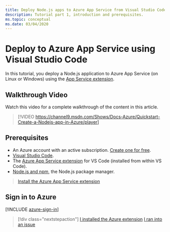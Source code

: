 ```yaml
---
title: Deploy Node.js apps to Azure App Service from Visual Studio Code
description: Tutorial part 1, introduction and prerequisites.
ms.topic: conceptual
ms.date: 03/04/2020
---
```


# Deploy to Azure App Service using Visual Studio Code

In this tutorial, you deploy a Node.js application to Azure App Service (on Linux or Windows) using the [App Service extension](https://marketplace.visualstudio.com/items?itemName=ms-azuretools.vscode-azureappservice).

## Walkthrough Video

Watch this video for a complete walkthrough of the content in this article.

> [!VIDEO https://channel9.msdn.com/Shows/Docs-Azure/Quickstart-Create-a-Nodejs-app-in-Azure/player]

## Prerequisites

- An Azure account with an active subscription. [Create one for free](https://azure.microsoft.com/free/?utm_source=campaign&utm_campaign=vscode-tutorial-appservice-extension&mktingSource=vscode-tutorial-appservice-extension).
- [Visual Studio Code](https://code.visualstudio.com/).
- The [Azure App Service extension](vscode:extension/ms-azuretools.vscode-azureappservice) for VS Code (installed from within VS Code).
- [Node.js and npm](https://nodejs.org/en/download), the Node.js package manager.

> <a class="tutorial-install-extension-btn" href="vscode:extension/ms-azuretools.vscode-azureappservice">Install the Azure App Service extension</a>

## Sign in to Azure

[!INCLUDE [azure-sign-in](includes/azure-sign-in.md)]

> [!div class="nextstepaction"]
> [I installed the Azure extension](tutorial-vscode-azure-app-service-node-02.md) [I ran into an issue](https://www.research.net/r/PWZWZ52?tutorial=node-deployment-azureappservice&step=getting-started)
